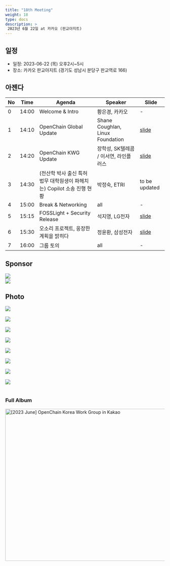 ```yaml
---
title: "18th Meeting"
weight: 18
type: docs
description: >
 2023년 6월 22일 at 카카오 (판교아지트)
---
```


## 일정

* 일정: 2023-06-22 (목) 오후2시~5시
* 장소: 카카오 판교아지트 (경기도 성남시 분당구 판교역로 166)

## 아젠다

| No | Time | Agenda           | Speaker | Slide |
|----|----|-----------------|------|------|
| 0  | 14:00 | Welcome & Intro | 황은경, 카카오 |  -  |
| 1  | 14:10 | OpenChain Global Update  | 	Shane Coughlan, Linux Foundation | [slide](https://www.slideshare.net/ShaneCoughlan3/openchain-korea-work-group-meeting-18)  |
| 2  | 14:20 | OpenChain KWG Update  | 	장학성, SK텔레콤 / 이서연, 라인플러스 | [slide](./OpenChain_Korea_update_20230622.pdf)  |
| 3  | 14:30 | (전산학 박사 출신 특허 법무 대학원생이 파헤치는) Copilot 소송 진행 현황 | 박정숙, ETRI | to be updated  |
| 4  | 15:00 | Break & Networking  | all | -  |
| 5  | 15:15 | FOSSLight + Security Release  | 석지영, LG전자 | [slide](./230622_FOSSLight_Hub_Security%EA%B8%B0%EB%8A%A5%EC%86%8C%EA%B0%9C.pdf)  |
| 6  | 15:30 | 오소리 프로젝트, 웅장한 계획을 밝히다  | 정윤환, 삼성전자 | [slide](./OSORI_%EC%98%A4%ED%94%88%EC%B2%B4%EC%9D%B8KWG_20230622_%EB%B0%9C%ED%91%9C-2.pdf)  |
| 7  | 16:00 | 그룹 토의 | all | - |

## Sponsor

![](nipg-logo.png)
<br>
![](./kakao.png)

## Photo
![](18_00.jpeg)
<br><br>
![](18_01.jpeg)
<br><br>
![](18_02.jpeg)
<br><br>
![](18_03.jpeg)
<br><br>
![](18_04.jpeg)
<br><br>
![](18_05.jpeg)
<br><br>
![](18_06.jpeg)
<br><br>
![](18_07.jpeg)
<br><br>


### Full Album
<a data-flickr-embed="true" href="https://www.flickr.com/photos/198570149@N05/albums/72177720309271864" title="[2023 June] OpenChain Korea Work Group in Kakao"><img src="https://live.staticflickr.com/65535/52994813939_af4a8d3eb2.jpg" width="640" height="480" alt="[2023 June] OpenChain Korea Work Group in Kakao"/></a><script async src="//embedr.flickr.com/assets/client-code.js" charset="utf-8"></script>


